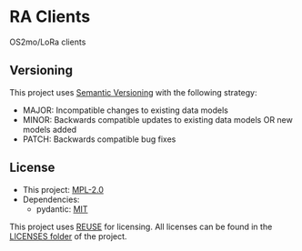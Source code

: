 <!--
SPDX-FileCopyrightText: 2021 Magenta ApS <https://magenta.dk>
SPDX-License-Identifier: MPL-2.0
-->


# RA Clients

OS2mo/LoRa clients

## Versioning
This project uses [Semantic Versioning](https://semver.org/) with the following strategy:
- MAJOR: Incompatible changes to existing data models
- MINOR: Backwards compatible updates to existing data models OR new models added
- PATCH: Backwards compatible bug fixes

<!--
## Getting Started

TODO: README section missing!

### Prerequisites


TODO: README section missing!

### Installing

TODO: README section missing!

## Running the tests

TODO: README section missing!

## Deployment

TODO: README section missing!

## Built With

TODO: README section missing!

## Authors

Magenta ApS <https://magenta.dk>

TODO: README section missing!
-->
## License
- This project: [MPL-2.0](MPL-2.0.txt)
- Dependencies:
  - pydantic: [MIT](MIT.txt)

This project uses [REUSE](https://reuse.software) for licensing. All licenses can be found in the [LICENSES folder](LICENSES/) of the project.
